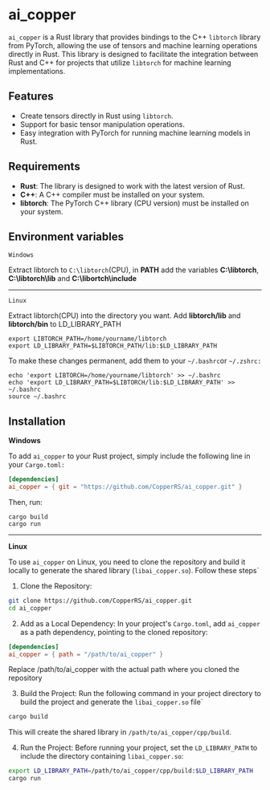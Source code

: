 # ai_copper

`ai_copper` is a Rust library that provides bindings to the C++ `libtorch` library from PyTorch, allowing the use of tensors and machine learning operations directly in Rust. This library is designed to facilitate the integration between Rust and C++ for projects that utilize `libtorch` for machine learning implementations.

## Features

- Create tensors directly in Rust using `libtorch`.
- Support for basic tensor manipulation operations.
- Easy integration with PyTorch for running machine learning models in Rust.

## Requirements

- **Rust**: The library is designed to work with the latest version of Rust.
- **C++**: A C++ compiler must be installed on your system.
- **libtorch**: The PyTorch C++ library (CPU version) must be installed on your system.

## Environment variables

`Windows`

Extract libtorch to `C:\libtorch`(CPU), in **PATH** add the variables **C:\libtorch**, **C:\libtorch\lib** and **C:\libortch\include**

---

`Linux`

Extract libtorch(CPU) into the directory you want.
Add **libtorch/lib** and **libtorch/bin** to LD_LIBRARY_PATH

```
export LIBTORCH_PATH=/home/yourname/libtorch
export LD_LIBRARY_PATH=$LIBTORCH_PATH/lib:$LD_LIBRARY_PATH
```

To make these changes permanent, add them to your `~/.bashrc`or `~/.zshrc:`

```
echo 'export LIBTORCH=/home/yourname/libtorch' >> ~/.bashrc
echo 'export LD_LIBRARY_PATH=$LIBTORCH/lib:$LD_LIBRARY_PATH' >> ~/.bashrc
source ~/.bashrc
```
## Installation

**Windows**

To add `ai_copper` to your Rust project, simply include the following line in your `Cargo.toml:`

```toml
[dependencies]
ai_copper = { git = "https://github.com/CopperRS/ai_copper.git" }
```

Then, run:

```
cargo build
cargo run
```
---

**Linux**

To use `ai_copper` on Linux, you need to clone the repository and build it locally to generate the shared library (`libai_copper.so`). Follow these steps`

1. Clone the Repository:

```bash
git clone https://github.com/CopperRS/ai_copper.git
cd ai_copper
```

2. Add as a Local Dependency: In your project's `Cargo.toml`, add `ai_copper` as a path dependency, pointing to the cloned repository:

```toml
[dependencies]
ai_copper = { path = "/path/to/ai_copper" }
```
Replace /path/to/ai_copper with the actual path where you cloned the repository

3. Build the Project: Run the following command in your project directory to build the project and generate the `libai_copper.so` file`

```bash
cargo build
```

This will create the shared library in `/path/to/ai_copper/cpp/build`.

4. Run the Project: Before running your project, set the `LD_LIBRARY_PATH` to include the directory containing `libai_copper.so`: 

```bash
export LD_LIBRARY_PATH=/path/to/ai_copper/cpp/build:$LD_LIBRARY_PATH
cargo run
```
